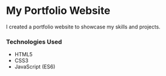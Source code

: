 # My Portfolio Website
I created a portfolio website to showcase my skills and projects.

### Technologies Used
* HTML5
* CSS3
* JavaScript (ES6)
